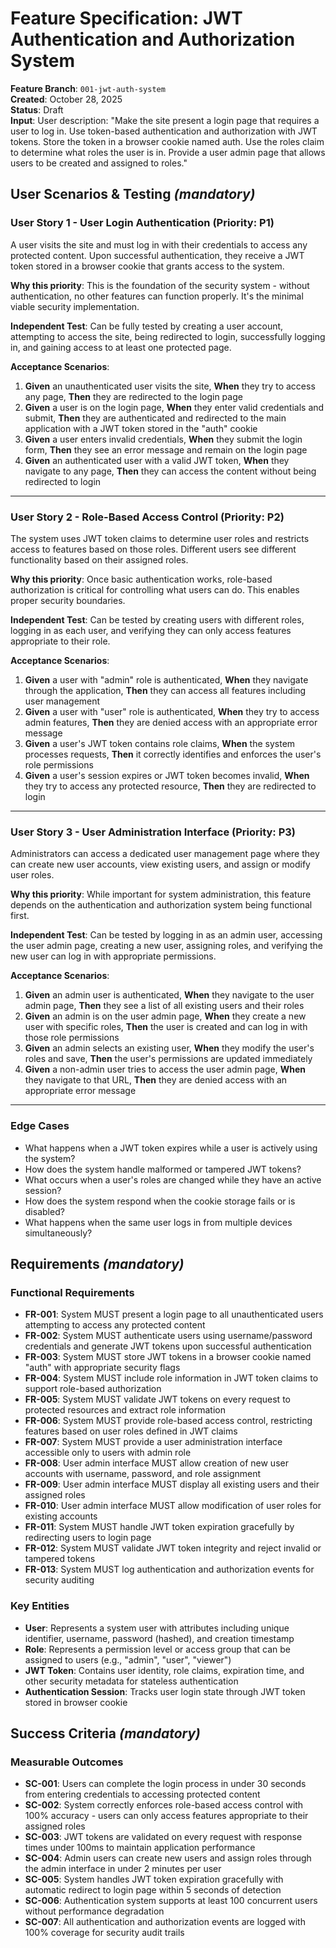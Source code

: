 # Feature Specification: JWT Authentication and Authorization System

**Feature Branch**: `001-jwt-auth-system`  
**Created**: October 28, 2025  
**Status**: Draft  
**Input**: User description: "Make the site present a login page that requires a user to log in. Use token-based authentication and authorization with JWT tokens. Store the token in a browser cookie named auth. Use the roles claim to determine what roles the user is in. Provide a user admin page that allows users to be created and assigned to roles."

## User Scenarios & Testing _(mandatory)_

### User Story 1 - User Login Authentication (Priority: P1)

A user visits the site and must log in with their credentials to access any protected content. Upon successful authentication, they receive a JWT token stored in a browser cookie that grants access to the system.

**Why this priority**: This is the foundation of the security system - without authentication, no other features can function properly. It's the minimal viable security implementation.

**Independent Test**: Can be fully tested by creating a user account, attempting to access the site, being redirected to login, successfully logging in, and gaining access to at least one protected page.

**Acceptance Scenarios**:

1. **Given** an unauthenticated user visits the site, **When** they try to access any page, **Then** they are redirected to the login page
2. **Given** a user is on the login page, **When** they enter valid credentials and submit, **Then** they are authenticated and redirected to the main application with a JWT token stored in the "auth" cookie
3. **Given** a user enters invalid credentials, **When** they submit the login form, **Then** they see an error message and remain on the login page
4. **Given** an authenticated user with a valid JWT token, **When** they navigate to any page, **Then** they can access the content without being redirected to login

---

### User Story 2 - Role-Based Access Control (Priority: P2)

The system uses JWT token claims to determine user roles and restricts access to features based on those roles. Different users see different functionality based on their assigned roles.

**Why this priority**: Once basic authentication works, role-based authorization is critical for controlling what users can do. This enables proper security boundaries.

**Independent Test**: Can be tested by creating users with different roles, logging in as each user, and verifying they can only access features appropriate to their role.

**Acceptance Scenarios**:

1. **Given** a user with "admin" role is authenticated, **When** they navigate through the application, **Then** they can access all features including user management
2. **Given** a user with "user" role is authenticated, **When** they try to access admin features, **Then** they are denied access with an appropriate error message
3. **Given** a user's JWT token contains role claims, **When** the system processes requests, **Then** it correctly identifies and enforces the user's role permissions
4. **Given** a user's session expires or JWT token becomes invalid, **When** they try to access any protected resource, **Then** they are redirected to login

---

### User Story 3 - User Administration Interface (Priority: P3)

Administrators can access a dedicated user management page where they can create new user accounts, view existing users, and assign or modify user roles.

**Why this priority**: While important for system administration, this feature depends on the authentication and authorization system being functional first.

**Independent Test**: Can be tested by logging in as an admin user, accessing the user admin page, creating a new user, assigning roles, and verifying the new user can log in with appropriate permissions.

**Acceptance Scenarios**:

1. **Given** an admin user is authenticated, **When** they navigate to the user admin page, **Then** they see a list of all existing users and their roles
2. **Given** an admin is on the user admin page, **When** they create a new user with specific roles, **Then** the user is created and can log in with those role permissions
3. **Given** an admin selects an existing user, **When** they modify the user's roles and save, **Then** the user's permissions are updated immediately
4. **Given** a non-admin user tries to access the user admin page, **When** they navigate to that URL, **Then** they are denied access with an appropriate error message

---

### Edge Cases

- What happens when a JWT token expires while a user is actively using the system?
- How does the system handle malformed or tampered JWT tokens?
- What occurs when a user's roles are changed while they have an active session?
- How does the system respond when the cookie storage fails or is disabled?
- What happens when the same user logs in from multiple devices simultaneously?

## Requirements _(mandatory)_

### Functional Requirements

- **FR-001**: System MUST present a login page to all unauthenticated users attempting to access any protected content
- **FR-002**: System MUST authenticate users using username/password credentials and generate JWT tokens upon successful authentication
- **FR-003**: System MUST store JWT tokens in a browser cookie named "auth" with appropriate security flags
- **FR-004**: System MUST include role information in JWT token claims to support role-based authorization
- **FR-005**: System MUST validate JWT tokens on every request to protected resources and extract role information
- **FR-006**: System MUST provide role-based access control, restricting features based on user roles defined in JWT claims
- **FR-007**: System MUST provide a user administration interface accessible only to users with admin role
- **FR-008**: User admin interface MUST allow creation of new user accounts with username, password, and role assignment
- **FR-009**: User admin interface MUST display all existing users and their assigned roles
- **FR-010**: User admin interface MUST allow modification of user roles for existing accounts
- **FR-011**: System MUST handle JWT token expiration gracefully by redirecting users to login page
- **FR-012**: System MUST validate JWT token integrity and reject invalid or tampered tokens
- **FR-013**: System MUST log authentication and authorization events for security auditing

### Key Entities

- **User**: Represents a system user with attributes including unique identifier, username, password (hashed), and creation timestamp
- **Role**: Represents a permission level or access group that can be assigned to users (e.g., "admin", "user", "viewer")
- **JWT Token**: Contains user identity, role claims, expiration time, and other security metadata for stateless authentication
- **Authentication Session**: Tracks user login state through JWT token stored in browser cookie

## Success Criteria _(mandatory)_

### Measurable Outcomes

- **SC-001**: Users can complete the login process in under 30 seconds from entering credentials to accessing protected content
- **SC-002**: System correctly enforces role-based access control with 100% accuracy - users can only access features appropriate to their assigned roles
- **SC-003**: JWT tokens are validated on every request with response times under 100ms to maintain application performance
- **SC-004**: Admin users can create new users and assign roles through the admin interface in under 2 minutes per user
- **SC-005**: System handles JWT token expiration gracefully with automatic redirect to login page within 5 seconds of detection
- **SC-006**: Authentication system supports at least 100 concurrent users without performance degradation
- **SC-007**: All authentication and authorization events are logged with 100% coverage for security audit trails
